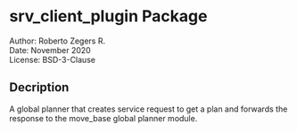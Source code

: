 # srv_client_plugin Package

Author: Roberto Zegers R.  
Date: November 2020  
License: BSD-3-Clause  

## Decription

A global planner that creates service request to get a plan and forwards the response to the move_base global planner module.  



